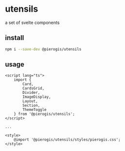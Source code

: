 # utensils

a set of svelte components

## install

```sh
npm i --save-dev @pierogis/utensils
```

## usage

```svelte title="src/+page.ts"
<script lang="ts">
	import {
		Card,
		CardsGrid,
		Divider,
		ImageDisplay,
		Layout,
		Section,
		ThemeToggle
	} from '@pierogis/utensils';
</script>

...

<style>
	@import '@pierogis/utensils/styles/pierogis.css';
</style>
```
